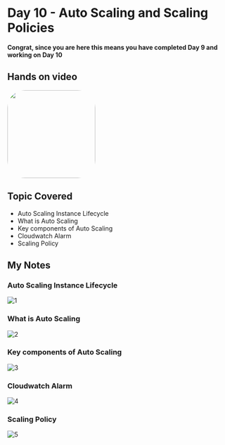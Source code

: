 # Day 10 - Auto Scaling and Scaling Policies

**Congrat, since you are here this means you have completed Day 9 and working on Day 10**

## Hands on video
<a href="https://youtu.be/uyvbTYj1pyM">
<img src="https://i3.ytimg.com/vi/uyvbTYj1pyM/hqdefault.jpg" align="center" width="200" style="border-radius:40px" />
</a>

## Topic Covered
  - Auto Scaling Instance Lifecycle
  - What is Auto Scaling
  - Key components of Auto Scaling
  - Cloudwatch Alarm
  - Scaling Policy

## My Notes

  ### Auto Scaling Instance Lifecycle
  ![1](https://user-images.githubusercontent.com/41295276/120451970-826ff300-c3af-11eb-9266-9cc0775a001a.jpeg)
  
  ### What is Auto Scaling
  ![2](https://user-images.githubusercontent.com/41295276/120452004-89970100-c3af-11eb-8c99-26ed4fb5a8e8.jpeg)
  
  ### Key components of Auto Scaling
  ![3](https://user-images.githubusercontent.com/41295276/120452000-88fe6a80-c3af-11eb-819b-546798188593.jpeg)

  ### Cloudwatch Alarm
  ![4](https://user-images.githubusercontent.com/41295276/120451996-8865d400-c3af-11eb-8d06-d71296de2c38.jpeg)
    
  ### Scaling Policy
  ![5](https://user-images.githubusercontent.com/41295276/120451989-8734a700-c3af-11eb-9a5b-0dae321d2197.jpeg)
